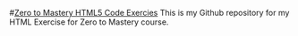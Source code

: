 #[Zero to Mastery HTML5 Code Exercies](https://digitalgnome.github.com/zero-to-mastery-html)
This is my Github repository for my HTML Exercise for Zero to Mastery course.